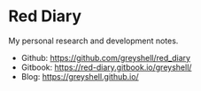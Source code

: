 # Red Diary
My personal research and development notes.

- Github: https://github.com/greyshell/red_diary
- Gitbook: https://red-diary.gitbook.io/greyshell/
- Blog: https://greyshell.github.io/

